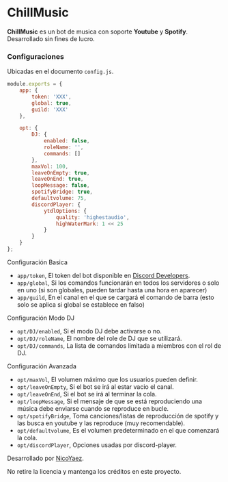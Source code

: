 # ChillMusic

**ChillMusic** es un bot de musica con soporte **Youtube** y **Spotify**. Desarrollado sin fines de lucro.

### Configuraciones

Ubicadas en el documento `config.js`.

```js
module.exports = {
    app: {
        token: 'XXX',
        global: true,
        guild: 'XXX'
    },

    opt: {
        DJ: {
            enabled: false,
            roleName: '',
            commands: []
        },
        maxVol: 100,
        leaveOnEmpty: true,
        leaveOnEnd: true,
        loopMessage: false,
        spotifyBridge: true,
        defaultvolume: 75,
        discordPlayer: {
            ytdlOptions: {
                quality: 'highestaudio',
                highWaterMark: 1 << 25
            }
        }
    }
};
```

Configuración Basica

- `app/token`, El token del bot disponible en [Discord Developers](https://discordapp.com/developers/applications).
- `app/global`, Si los comandos funcionarán en todos los servidores o solo en uno (si son globales, pueden tardar hasta una hora en aparecer)
- `app/guild`, En el canal en el que se cargará el comando de barra (esto solo se aplica si global se establece en falso)

Configuración Modo DJ

- `opt/DJ/enabled`, Si el modo DJ debe activarse o no.
- `opt/DJ/roleName`, El nombre del role de DJ que se utilizará.
- `opt/DJ/commands`, La lista de comandos limitada a miembros con el rol de DJ.

Configuración Avanzada

- `opt/maxVol`, El volumen máximo que los usuarios pueden definir.
- `opt/leaveOnEmpty`,  Si el bot se irá al estar vacio el canal.
- `opt/leaveOnEnd`,  Si el bot se irá al terminar la cola.
- `opt/loopMessage`, Si el mensaje de que se está reproduciendo una música debe enviarse cuando se reproduce en bucle.
- `opt/spotifyBridge`, Toma canciones/listas de reproducción de spotify y las busca en youtube y las reproduce (muy recomendable).
- `opt/defaultvolume`, Es el volumen predeterminado en el que comenzará la cola.
- `opt/discordPlayer`, Opciones usadas por discord-player.


Desarrollado por [NicoYaez](https://github.com/NicoYaez).

No retire la licencia y mantenga los créditos en este proyecto.
